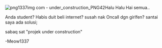 ![png1337img com - under_construction_PNG42](https://github.com/r4x0r1337/Hotspot-Bypass/assets/99073650/6c41abbb-48cc-4eb4-9be2-a7f08a2ce647)Halu Halu Hai semua..

Anda student? Habis duit beli internet? susah nak Oncall dgn girlfen? 
santai saya ada solusi;

sabaq sat "projek under construction"

-Meow1337



